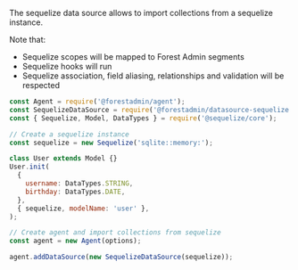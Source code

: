 The sequelize data source allows to import collections from a sequelize instance.

Note that:

- Sequelize scopes will be mapped to Forest Admin segments
- Sequelize hooks will run
- Sequelize association, field aliasing, relationships and validation will be respected

```javascript
const Agent = require('@forestadmin/agent');
const SequelizeDataSource = require('@forestadmin/datasource-sequelize');
const { Sequelize, Model, DataTypes } = require('@sequelize/core');

// Create a sequelize instance
const sequelize = new Sequelize('sqlite::memory:');

class User extends Model {}
User.init(
  {
    username: DataTypes.STRING,
    birthday: DataTypes.DATE,
  },
  { sequelize, modelName: 'user' },
);

// Create agent and import collections from sequelize
const agent = new Agent(options);

agent.addDataSource(new SequelizeDataSource(sequelize));
```
